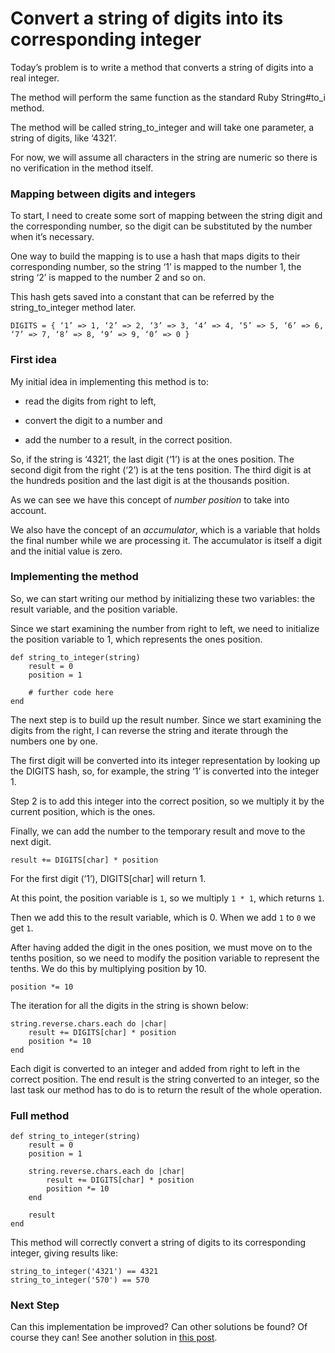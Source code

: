 # Convert a string of digits into its corresponding integer

Today’s problem is to write a method that converts a string of digits into a real integer.

The method will perform the same function as the standard Ruby String#to_i method.

The method will be called string_to_integer and will take one parameter, a string of digits, like ‘4321’.

For now, we will assume all characters in the string are numeric so there is no verification in the method itself.

### Mapping between digits and integers

To start, I need to create some sort of mapping between the string digit and the corresponding number, so the digit can be substituted by the number when it’s necessary.

One way to build the mapping is to use a hash that maps digits to their corresponding number, so the string ‘1’ is mapped to the number 1, the string ‘2’ is mapped to the number 2 and so on.

This hash gets saved into a constant that can be referred by the string_to_integer method later.

```
DIGITS = { ‘1’ => 1, ‘2’ => 2, ‘3’ => 3, ‘4’ => 4, ‘5’ => 5, ‘6’ => 6, ‘7’ => 7, ‘8’ => 8, ‘9’ => 9, ‘0’ => 0 }

```

### First idea

My initial idea in implementing this method is to:

* read the digits from right to left,

* convert the digit to a number and

* add the number to a result, in the correct position.

So, if the string is ‘4321’, the last digit (‘1’) is at the ones position. The second digit from the right (‘2’) is at the tens position. The third digit is at the hundreds position and the last digit is at the thousands position.

As we can see we have this concept of *number* *position* to take into account.

We also have the concept of an *accumulator*, which is a variable that holds the final number while we are processing it.
The accumulator is itself a digit and the initial value is zero.

### Implementing the method

So, we can start writing our method by initializing these two variables: the result variable, and the position variable.

Since we start examining the number from right to left, we need to initialize the position variable to 1, which represents the ones position.

```
def string_to_integer(string)
	result = 0
	position = 1

	# further code here
end
```

The next step is to build up the result number. Since we start examining the digits from the right, I can reverse the string and iterate through the numbers one by one.

The first digit will be converted into its integer representation by looking up the DIGITS hash, so, for example, the string ‘1’ is converted into the integer 1.

Step 2 is to add this integer into the correct position, so we multiply it by the current position, which is the ones.

Finally, we can add the number to the temporary result and move to the next digit.

```
result += DIGITS[char] * position
```

For the first digit (‘1’), DIGITS[char] will return 1.

At this point, the position variable is `1`, so we multiply `1 * 1`, which returns `1`.

Then we add this to the result variable, which is 0. When we add `1` to `0` we get `1`.

After having added the digit in the ones position, we must move on to the tenths position, so we need to modify the position variable to represent the tenths. We do this by multiplying position by 10.

```
position *= 10
```

The iteration for all the digits in the string is shown below:

```
string.reverse.chars.each do |char|
	result += DIGITS[char] * position
	position *= 10
end
```

Each digit is converted to an integer and added from right to left in the correct position.
The end result is the string converted to an integer, so the last task our method has to do is to return the result of the whole operation.

### Full method

```
def string_to_integer(string)
	result = 0
	position = 1

	string.reverse.chars.each do |char|
		result += DIGITS[char] * position
		position *= 10
	end

	result
end
```

This method will correctly convert a string of digits to its corresponding integer, giving results like:

```
string_to_integer('4321') == 4321
string_to_integer('570') == 570
```

### Next Step

Can this implementation be improved? Can other solutions be found? Of course they can! See another solution in [this post](https://medium.com/@cesareferrari/convert-a-string-of-digits-into-its-corresponding-integer-alternative-solution-a4f56af2d395#.a9554zgzs).

